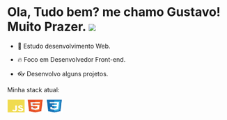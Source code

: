  <h1>Ola, Tudo bem? me chamo Gustavo! Muito Prazer. <img src="https://raw.githubusercontent.com/kaueMarques/kaueMarques/master/hi.gif" width="30px"></h1> 

- 🌱 Estudo desenvolvimento Web.
 
- 🔥 Foco em Desenvolvedor Front-end.

- 👓 Desenvolvo alguns projetos. <br/>

Minha stack atual:
<div style="display: inline_block">
  <img align="center" alt="Js" height="30" width="40" src="https://raw.githubusercontent.com/devicons/devicon/master/icons/javascript/javascript-plain.svg">
  <img align="center" alt="HTML" height="30" width="40" src="https://raw.githubusercontent.com/devicons/devicon/master/icons/html5/html5-original.svg">
  <img align="center" alt="CSS" height="30" width="40" src="https://raw.githubusercontent.com/devicons/devicon/master/icons/css3/css3-original.svg">
</div>
 

